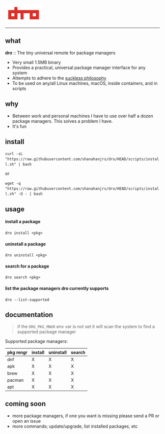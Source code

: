 ![](assets/logo.png "dro")

---

## what

**dro** :: The tiny universal remote for package managers

- Very small 1.5MB binary
- Provides a practical, universal package manager interface for any system
- Attempts to adhere to the [suckless philosophy](https://suckless.org/philosophy)
- To be used on any/all Linux machines, macOS, inside containers, and in scripts


## why

- Between work and personal machines I have to use over half a dozen package managers. This solves a problem I have.
- It's fun

## install

`curl -sL "https://raw.githubusercontent.com/shanahanjrs/dro/HEAD/scripts/install.sh" | bash`

or

`wget -q "https://raw.githubusercontent.com/shanahanjrs/dro/HEAD/scripts/install.sh" -O - | bash`


## usage

#### install a package
`dro install <pkg>`

#### uninstall a package
`dro uninstall <pkg>`

#### search for a package
`dro search <pkg>`

#### list the package managers dro currently supports
`dro --list-supported`


## documentation

> if the `DRO_PKG_MNGR` env var is not set it will scan the system to find a supported package manager

Supported package managers:

| pkg mngr | install | uninstall | search |
|----------|---------|-----------|--------|
| dnf      | X       | X         | X      |
| apk      | X       | X         | X      |
| brew     | X       | X         | X      |
| pacman   | X       | X         | X      |
| apt      | X       | X         | X      |


## coming soon

- more package managers, if one you want is missing please send a PR or open an issue
- more commands; update/upgrade, list installed packages, etc
